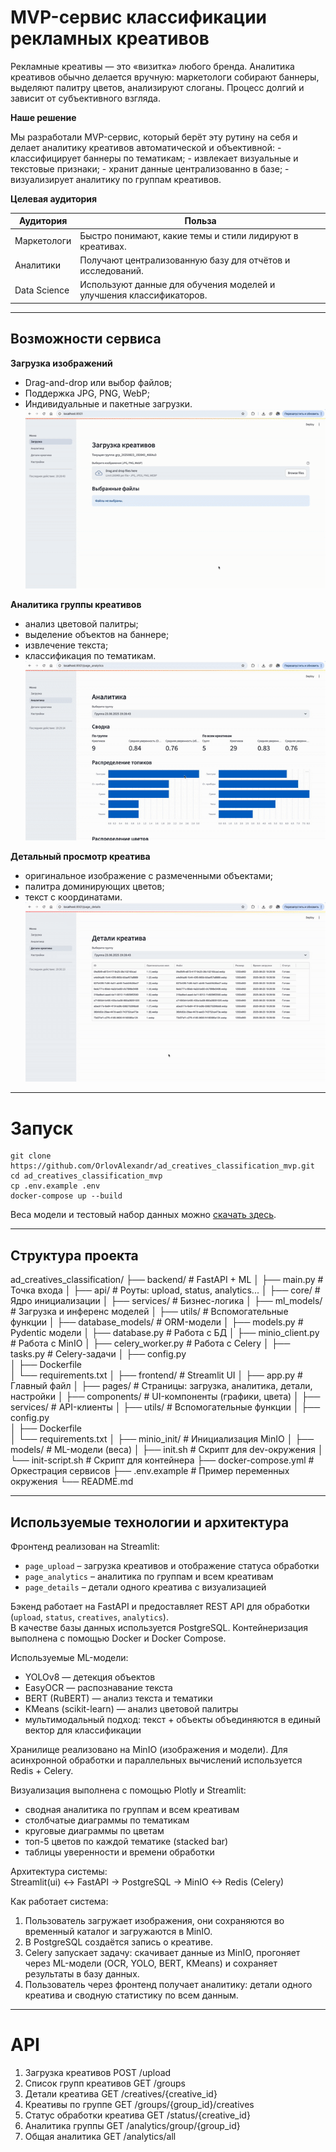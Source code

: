 # MVP-сервис классификации рекламных креативов

Рекламные креативы — это «визитка» любого бренда. Аналитика креативов обычно делается вручную: маркетологи собирают баннеры, выделяют палитру цветов, анализируют слоганы. Процесс долгий и зависит от субъективного взгляда.

**Наше решение**

Мы разработали MVP-сервис, который берёт эту рутину на себя и делает аналитику креативов автоматической и объективной: - классифицирует баннеры по тематикам; - извлекает визуальные и текстовые признаки; - хранит данные централизованно в базе; - визуализирует аналитику по группам креативов.

**Целевая аудитория**

| Аудитория           | Польза                                                                 |
|---------------------|------------------------------------------------------------------------|
| Маркетологи     | Быстро понимают, какие темы и стили лидируют в креативах.              |
| Аналитики       | Получают централизованную базу для отчётов и исследований.             |
| Data Science    | Используют данные для обучения моделей и улучшения классификаторов.    |

---

## Возможности сервиса

**Загрузка изображений**
- Drag-and-drop или выбор файлов;
- Поддержка JPG, PNG, WebP;
- Индивидуальные и пакетные загрузки.
![Загрузка изображений](screenshots/main.gif)

**Аналитика группы креативов**
- анализ цветовой палитры;
- выделение объектов на баннере;
- извлечение текста;
- классификация по тематикам.
![Просмотр аналитики группы](screenshots/analytics.gif)

**Детальный просмотр креатива**
- оригинальное изображение с размеченными объектами;
- палитра доминирующих цветов;
- текст с координатами.
![Детали креатива](screenshots/details.gif)

---

# Запуск
```
git clone https://github.com/OrlovAlexandr/ad_creatives_classification_mvp.git
cd ad_creatives_classification_mvp
cp .env.example .env
docker-compose up --build
```
Веса модели и тестовый набор данных можно [скачать здесь](https://disk.yandex.ru/d/wUhvyDwGhma_mQ).

---

## Структура проекта
ad_creatives_classification/
├── backend/                     # FastAPI + ML
│   ├── main.py                  # Точка входа
│   ├── api/                     # Роуты: upload, status, analytics...
│   ├── core/                    # Ядро инициализации
│   ├── services/                # Бизнес-логика
│   ├── ml_models/               # Загрузка и инференс моделей
│   ├── utils/                   # Вспомогательные функции
│   ├── database_models/         # ORM-модели
│   ├── models.py                # Pydentic модели
│   ├── database.py              # Работа с БД
│   ├── minio_client.py          # Работа с MinIO
│   ├── celery_worker.py         # Работа с Celery
│   ├── tasks.py                 # Celery-задачи
│   ├── config.py                
│   ├── Dockerfile                
│   └── requirements.txt
│
├── frontend/                    # Streamlit UI
│   ├── app.py                   # Главный файл
│   ├── pages/                   # Страницы: загрузка, аналитика, детали, настройки
│   ├── components/              # UI-компоненты (графики, цвета)
│   ├── services/                # API-клиенты
│   ├── utils/                   # Вспомогательные функции
│   ├── config.py                
│   ├── Dockerfile                
│   └── requirements.txt
│
├── minio_init/                  # Инициализация MinIO
│   ├── models/                  # ML-модели (веса)
│   ├── init.sh                  # Скрипт для dev-окружения
│   └── init-script.sh           # Скрипт для контейнера
├── docker-compose.yml           # Оркестрация сервисов
├── .env.example                 # Пример переменных окружения
└── README.md

---
## Используемые технологии и архитектура  

Фронтенд реализован на Streamlit:  
- `page_upload` – загрузка креативов и отображение статуса обработки  
- `page_analytics` – аналитика по группам и всем креативам  
- `page_details` – детали одного креатива с визуализацией  

Бэкенд работает на FastAPI и предоставляет REST API для обработки (`upload`, `status`, `creatives`, `analytics`).  
В качестве базы данных используется PostgreSQL. Контейнеризация выполнена с помощью Docker и Docker Compose.  

Используемые ML-модели:  
- YOLOv8 — детекция объектов  
- EasyOCR — распознавание текста  
- BERT (RuBERT) — анализ текста и тематики  
- KMeans (scikit-learn) — анализ цветовой палитры  
- мультимодальный подход: текст + объекты объединяются в единый вектор для классификации  

Хранилище реализовано на MinIO (изображения и модели). Для асинхронной обработки и параллельных вычислений используется Redis + Celery.  

Визуализация выполнена с помощью Plotly и Streamlit:  
- сводная аналитика по группам и всем креативам  
- столбчатые диаграммы по тематикам  
- круговые диаграммы по цветам  
- топ-5 цветов по каждой тематике (stacked bar)  
- таблицы уверенности и времени обработки  

Архитектура системы:  
Streamlit(ui) <-> FastAPI -> PostgreSQL -> MinIO <-> Redis (Celery)


Как работает система:  
1. Пользователь загружает изображения, они сохраняются во временный каталог и загружаются в MinIO.  
2. В PostgreSQL создаётся запись о креативе.  
3. Celery запускает задачу: скачивает данные из MinIO, прогоняет через ML-модели (OCR, YOLO, BERT, KMeans) и сохраняет результаты в базу данных.  
4. Пользователь через фронтенд получает аналитику: детали одного креатива и сводную статистику по всем данным.  

---

# API
1. Загрузка креативов 
POST /upload 
2. Список групп креативов 
GET /groups 
3. Детали креатива 
GET /creatives/{creative_id} 
4. Креативы по группе 
GET /groups/{group_id}/creatives 
5. Статус обработки креатива 
GET /status/{creative_id} 
6. Аналитика группы 
GET /analytics/group/{group_id} 
7. Общая аналитика 
GET /analytics/all